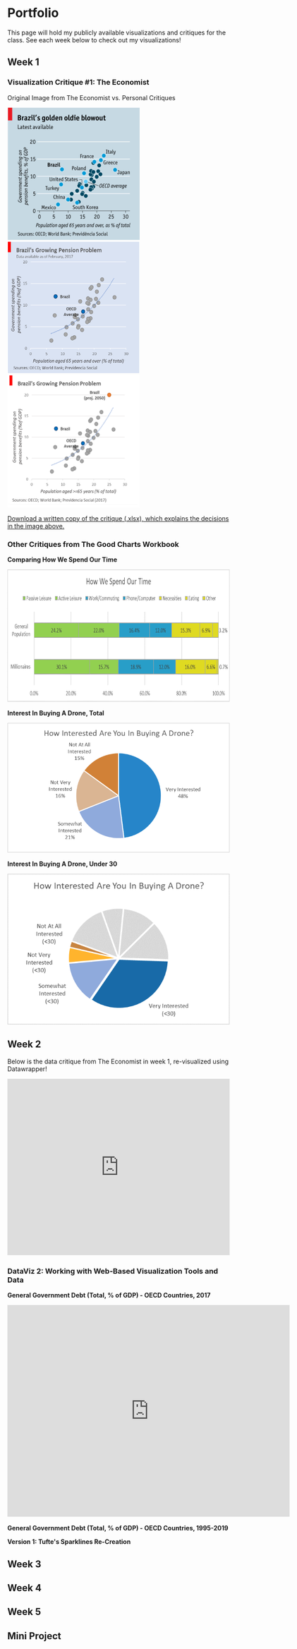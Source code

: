 # Portfolio

This page will hold my publicly available visualizations and critiques for the class.
See each week below to check out my visualizations!

## Week 1

### Visualization Critique #1: The Economist

Original Image from The Economist vs. Personal Critiques

<img src="economist_chart.png" width="300" height="300"> <img src="economist_chart_critique.png" width="300" height="300"> <img src="economist_chart_critique2.png" width="300" height="300">

<a href="https://github.com/jcboyle2/Boyle-Portfolio/blob/master/JohnBoyle_Critique%20%231_Economist_bar_chart.xlsx?raw=true">Download a written copy of the critique (.xlsx), which explains the decisions in the image above.</a>

### Other Critiques from The Good Charts Workbook

<b>Comparing How We Spend Our Time</b>

<img src="how_we_spend_time.png" width="600" height="300">

<b>Interest In Buying A Drone, Total</b>

<img src="drone_interest1.png">

<b>Interest In Buying A Drone, Under 30</b>

<img src="drone_interest2.png">

## Week 2

Below is the data critique from The Economist in week 1, re-visualized using Datawrapper!

<iframe title="Brazil's Growing Pension Problem" aria-label="chart" id="datawrapper-chart-wsU57" src="https://datawrapper.dwcdn.net/wsU57/1/" scrolling="no" frameborder="0" style="width: 0; min-width: 100% !important; border: none;" height="400"></iframe><script type="text/javascript">!function(){"use strict";window.addEventListener("message",(function(a){if(void 0!==a.data["datawrapper-height"])for(var e in a.data["datawrapper-height"]){var t=document.getElementById("datawrapper-chart-"+e)||document.querySelector("iframe[src*='"+e+"']");t&&(t.style.height=a.data["datawrapper-height"][e]+"px")}}))}();
</script>

### DataViz 2: Working with Web-Based Visualization Tools and Data

<b>General Government Debt (Total, % of GDP) - OECD Countries, 2017</b>
<iframe src="https://data.oecd.org/chart/61Cj" width="640" height="480" style="border: 0" mozallowfullscreen="true" webkitallowfullscreen="true" allowfullscreen="true"><a href="https://data.oecd.org/chart/61Cj" target="_blank">OECD Chart: General government debt, Total, % of GDP, Annual, 2017</a></iframe>

<b>General Government Debt (Total, % of GDP) - OECD Countries, 1995-2019

Version 1: Tufte's Sparklines Re-Creation</b>
<div class="flourish-embed flourish-chart" data-src="visualisation/3148409" data-url="https://flo.uri.sh/visualisation/3148409/embed"><script src="https://public.flourish.studio/resources/embed.js"></script></div>

## Week 3

## Week 4

## Week 5

## Mini Project
